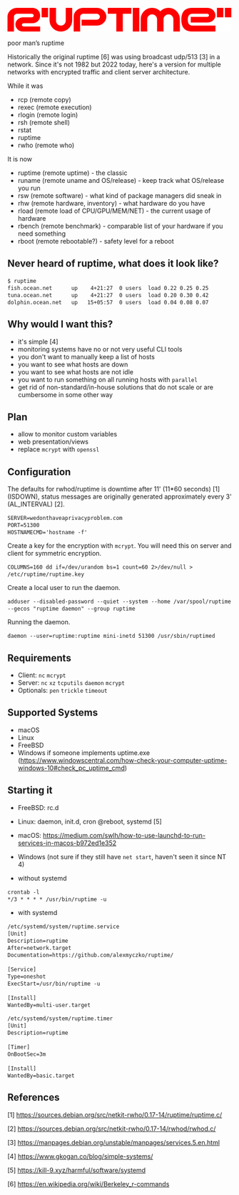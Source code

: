 ![ruptime](.ruptime.png?raw=true "ruptime")

poor man’s ruptime

Historically the original ruptime [6] was using broadcast udp/513 [3] in a network.
Since it's not 1982 but 2022 today, here's a version for multiple networks with encrypted traffic and
client server architecture.

While it was
- rcp (remote copy)
- rexec (remote execution)
- rlogin (remote login)
- rsh (remote shell)
- rstat
- ruptime
- rwho (remote who)

It is now
- ruptime (remote uptime) - the classic
- runame (remote uname and OS/release) - keep track what OS/release you run
- rsw (remote software) - what kind of package managers did sneak in
- rhw (remote hardware, inventory) - what hardware do you have
- rload (remote load of CPU/GPU/MEM/NET) - the current usage of hardware
- rbench (remote benchmark) - comparable list of your hardware if you need something
- rboot (remote rebootable?) - safety level for a reboot

## Never heard of ruptime, what does it look like?
```
$ ruptime
fish.ocean.net      up    4+21:27  0 users  load 0.22 0.25 0.25
tuna.ocean.net      up    4+21:27  0 users  load 0.20 0.30 0.42
dolphin.ocean.net   up   15+05:57  0 users  load 0.04 0.08 0.07
```

## Why would I want this?
- it's simple [4]
- monitoring systems have no or not very useful CLI tools
- you don't want to manually keep a list of hosts
- you want to see what hosts are down
- you want to see what hosts are not idle
- you want to run something on all running hosts with `parallel`
- get rid of non-standard/in-house solutions that do not scale or are cumbersome in some other way

## Plan

- allow to monitor custom variables
- web presentation/views
- replace `mcrypt` with `openssl`

## Configuration
The defaults for rwhod/ruptime is downtime after 11' (11\*60 seconds) [1] (ISDOWN), status messages are originally generated approximately every 3' (AL_INTERVAL) [2].
```
SERVER=wedonthaveaprivacyproblem.com
PORT=51300
HOSTNAMECMD='hostname -f'
```

Create a key for the encryption with `mcrypt`. You will need this on server and client for symmetric encryption.
```
COLUMNS=160 dd if=/dev/urandom bs=1 count=60 2>/dev/null > /etc/ruptime/ruptime.key
```

Create a local user to run the daemon.
```
adduser --disabled-password --quiet --system --home /var/spool/ruptime --gecos "ruptime daemon" --group ruptime
```

Running the daemon.
```
daemon --user=ruptime:ruptime mini-inetd 51300 /usr/sbin/ruptimed
```

## Requirements
- Client: `nc` `mcrypt`
- Server: `nc` `xz` `tcputils` `daemon` `mcrypt`
- Optionals: `pen` `trickle` `timeout`

## Supported Systems
- macOS
- Linux
- FreeBSD
- Windows if someone implements uptime.exe (https://www.windowscentral.com/how-check-your-computer-uptime-windows-10#check_pc_uptime_cmd)

## Starting it
- FreeBSD: rc.d
- Linux: daemon, init.d, cron @reboot, systemd [5]
- macOS: https://medium.com/swlh/how-to-use-launchd-to-run-services-in-macos-b972ed1e352
- Windows (not sure if they still have `net start`, haven't seen it since NT 4)

- without systemd
```
crontab -l
*/3 * * * * /usr/bin/ruptime -u
```

- with systemd

```
/etc/systemd/system/ruptime.service
[Unit]
Description=ruptime
After=network.target
Documentation=https://github.com/alexmyczko/ruptime/

[Service]
Type=oneshot
ExecStart=/usr/bin/ruptime -u

[Install]
WantedBy=multi-user.target
```

```
/etc/systemd/system/ruptime.timer
[Unit]
Description=ruptime

[Timer]
OnBootSec=3m

[Install]
WantedBy=basic.target
```

## References
[1] https://sources.debian.org/src/netkit-rwho/0.17-14/ruptime/ruptime.c/

[2] https://sources.debian.org/src/netkit-rwho/0.17-14/rwhod/rwhod.c/

[3] https://manpages.debian.org/unstable/manpages/services.5.en.html

[4] https://www.gkogan.co/blog/simple-systems/

[5] https://kill-9.xyz/harmful/software/systemd

[6] https://en.wikipedia.org/wiki/Berkeley_r-commands

